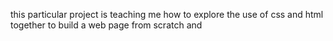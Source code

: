 this particular project is teaching me how to explore the use of css and html together to build a web page from scratch and 